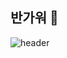 ## 반가워 👋



![header](https://capsule-render.vercel.app/api?type=wave&color=auto&height=300&section=header&text=capsule%20render&fontSize=90)


<!--
**KDK221/KDK221** is a ✨ _special_ ✨ repository because its `README.md` (this file) appears on your GitHub profile.

Here are some ideas to get you started:

![js](https://img.shields.io/badge/Google%20Scholar-4285F4?style=for-the-badge&logo=google-scholar&logoColor=white)

- 🔭 I’m currently working on ...
- 🌱 I’m currently learning ...
- 👯 I’m looking to collaborate on ...
- 🤔 I’m looking for help with ...
- 💬 Ask me about ...
- 📫 How to reach me: ...
- 😄 Pronouns: ...
- ⚡ Fun fact: ...
-->
